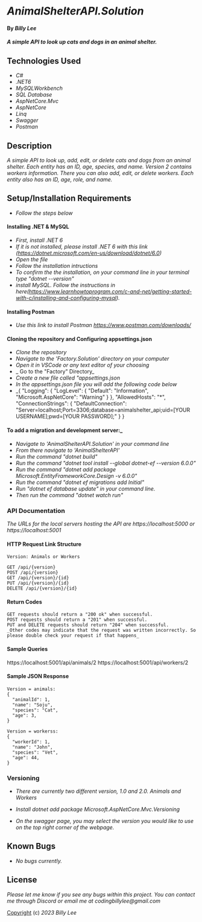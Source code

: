 # _AnimalShelterAPI.Solution_

#### By _**Billy Lee**_

#### _A simple API to look up cats and dogs in an animal shelter._

## Technologies Used

* _C#_
* _.NET6_
* _MySQLWorkbench_
* _SQL Database_
* _AspNetCore.Mvc_
* _AspNetCore_
* _Linq_
* _Swagger_
* _Postman_

## Description

_A simple API to look up, add, edit, or delete cats and dogs from an animal shelter. Each entity has an ID, age, species, and name. Version 2 contains workers information. There you can also add, edit, or delete workers. Each entity also has an ID, age, role, and name._

## Setup/Installation Requirements
* _Follow the steps below_

#### Installing .NET & MySQL
* _First, install .NET 6_
* _If it is not installed, please install .NET 6 with this link (https://dotnet.microsoft.com/en-us/download/dotnet/6.0)_
* _Open the file_
* _Follow the installation intructions_
* _To confirm the the installation, on your command line in your terminal type "dotnet --version"_
* _install MySQL. Follow the instructions in here(https://www.learnhowtoprogram.com/c-and-net/getting-started-with-c/installing-and-configuring-mysql)._

#### Installing Postman
* _Use this link to install Postman https://www.postman.com/downloads/_

#### Cloning the repository and Configuring appsettings.json
* _Clone the repository_
* _Navigate to the 'Factory.Solution' directory on your computer_
* _Open it in VSCode or any text editor of your choosing_
* _ Go to the "Factory" Directory_
* _Create a new file called "appsettings.json_
* _In the appsettings.json file you will add the following code below_
* _{
  "Logging": {
    "LogLevel": {
      "Default": "Information",
      "Microsoft.AspNetCore": "Warning"
    }
  },
  "AllowedHosts": "*",
  "ConnectionStrings": {
    "DefaultConnection": "Server=localhost;Port=3306;database=animalshelter_api;uid=[YOUR USERNAME];pwd=[YOUR PASSWORD];"
  }
}



#### To add a migration and development server:_
* _Navigate to 'AnimalShelterAPI.Solution' in your command line_
* _From there navigate to 'AnimalShelterAPI'_
* _Run the command "dotnet build"_
* _Run the command "dotnet tool install --global dotnet-ef --version 6.0.0"_
* _Run the command "dotnet add package Microsoft.EntityFrameworkCore.Design -v 6.0.0"_
* _Run the command "dotnet ef migrations add Initial"_
* _Run "dotnet ef database update" in your command line._
* _Then run the command "dotnet watch run"_


### API Documentation

 _The URLs for the local servers hosting the API are https://localhost:5000 or https://localhost:5001_

#### HTTP Request Link Structure
```
Version: Animals or Workers

GET /api/{version}
POST /api/{version}
GET /api/{version}/{id}
PUT /api/{version}/{id}
DELETE /api/{version}/{id}
```
#### Return Codes
```
GET requests should return a "200 ok" when successful.
POST requests should return a "201" when successful.
PUT and DELETE requests should return "204" when successful.
_Other codes may indicate that the request was written incorrectly. So please double check your request if that happens_
```
#### Sample Queries
https://localhost:5001/api/animals/2
https://localhost:5001/api/workers/2

#### Sample JSON Response
```
Version = animals:
{
  "animalId": 1,
  "name": "Soju",
  "species": "Cat",
  "age": 3,
}

Version = workerss:
{
  "workerId": 1,
  "name": "John",
  "species": "Vet",
  "age": 44,
}
```

### Versioning

* _There are currently two different version, 1.0 and 2.0. Animals and Workers_

* _Install dotnet add package Microsoft.AspNetCore.Mvc.Versioning_

* _On the swagger page, you may select the version you would like to use on the top right corner of the webpage._

## Known Bugs

* _No bugs currently._


## License

_Please let me know if you see any bugs within this project. You can contact me through Discord or email me at codingbillylee@gmail.com_

[Copyright](https://opensource.org/licenses/MIT) (c) _2023_ _Billy Lee_

